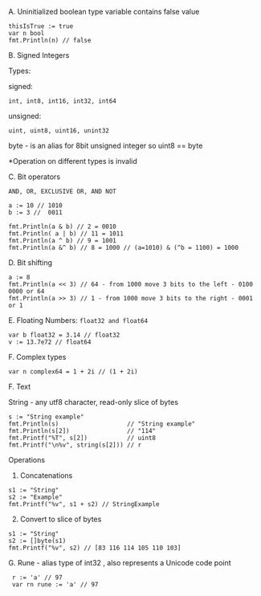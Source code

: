A. Uninitialized boolean type variable contains false value

```
thisIsTrue := true
var n bool
fmt.Println(n) // false
```

B. Signed Integers

Types:

signed:

    int, int8, int16, int32, int64

unsigned:

    uint, uint8, uint16, unint32

byte - is an alias for 8bit unsigned integer so uint8 == byte

\*Operation on different types is invalid

C. Bit operators

    AND, OR, EXCLUSIVE OR, AND NOT

```
a := 10 // 1010
b := 3 //  0011

fmt.Println(a & b) // 2 = 0010
fmt.Println( a | b) // 11 = 1011
fmt.Println(a ^ b) // 9 = 1001
fmt.Println(a &^ b) // 8 = 1000 // (a=1010) & (^b = 1100) = 1000
```

D. Bit shifting

```
a := 8
fmt.Println(a << 3) // 64 - from 1000 move 3 bits to the left - 0100 0000 or 64
fmt.Println(a >> 3) // 1 - from 1000 move 3 bits to the right - 0001 or 1
```

E. Floating Numbers: `float32 and float64`

```
var b float32 = 3.14 // float32
v := 13.7e72 // float64
```

F. Complex types

```
var n complex64 = 1 + 2i // (1 + 2i)
```

F. Text

String - any utf8 character, read-only slice of bytes

```
s := "String example"
fmt.Println(s)                   // "String example"
fmt.Println(s[2])                // "114"
fmt.Printf("%T", s[2])           // uint8
fmt.Printf("\n%v", string(s[2])) // r
```

Operations

1. Concatenations

```
s1 := "String"
s2 := "Example"
fmt.Printf("%v", s1 + s2) // StringExample
```

2. Convert to slice of bytes

```
s1 := "String"
s2 := []byte(s1)
fmt.Printf("%v", s2) // [83 116 114 105 110 103]
```

G. Rune - alias type of int32 , also represents a Unicode code point

```
 r := 'a' // 97
 var rn rune := 'a' // 97
```
